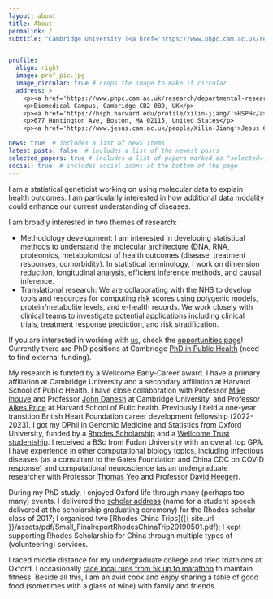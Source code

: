 ```yaml
---
layout: about
title: About
permalink: /
subtitle: "Cambridge University (<a href='https://www.phpc.cam.ac.uk/research/departmental-research-units/cardiovascular-epidemiology-unit-ceu/systems-genomics-0'>Group Page</a>) & Harvard (<a href='https://hsph.harvard.edu/profile/xilin-jiang/'>Department Profile</a>)"


profile:
  align: right
  image: prof_pic.jpg
  image_circular: true # crops the image to make it circular
  address: >
    <p><a href='https://www.phpc.cam.ac.uk/research/departmental-research-units/cardiovascular-epidemiology-unit-ceu/systems-genomics-0'>HLRI</a></p>
    <p>Biomedical Campus, Cambridge CB2 0BD, UK</p>
    <p><a href='https://hsph.harvard.edu/profile/xilin-jiang/'>HSPH</a></p>
    <p>677 Huntington Ave, Boston, MA 02115, United States</p>
    <p><a href='https://www.jesus.cam.ac.uk/people/Xilin-Jiang'>Jesus College, Cambridge</a></p>

news: true  # includes a list of news items
latest_posts: false  # includes a list of the newest posts
selected_papers: true # includes a list of papers marked as "selected={true}"
social: true  # includes social icons at the bottom of the page
---
```


I am a statistical geneticist working on using molecular data to explain health outcomes. I am particularly interested in how additional data modality could enhance our current understanding of diseases.


I am broadly interested in two themes of research:
<ul>
   <li>Methodology development: I am interested in developing statistical methods to understand the molecular architecture (DNA, RNA, proteomics, metabolomics) of health outcomes (disease, treatment responses, comorbidity). In statistical terminology, I work on dimension reduction, longitudinal analysis, efficient inference methods, and causal inference.</li>
   <li>Translational research: We are collaborating with the NHS to develop tools and resources for computing risk scores using polygenic models, protein/metabolite levels, and e-health records. We work closely with clinical teams to investigate potential applications including clinical trials, treatment response prediction, and risk stratification. </li>
</ul>

If you are interested in working with [us](/People/), check the [opportunities page](/opportunities/)! Currently there are  PhD positions at Cambridge  <!--[DPT-MR](https://www.medschl.cam.ac.uk/study/doctoral-training-programme-medical-research-dtp-mr) (fully-funded) or --> [PhD in Public Health](https://www.postgraduate.study.cam.ac.uk/courses/directory/cvphpdhpc) (need to find external funding). <!-- If you are interesting in working with me through the DPT-MR program, you should apply to the program directly and choose to do a rotation with us (--- choosing project and group is a really important decision and the best way to make informed decision is trying it out--). I am not involved in the admission of this program so there is no benifit of getting in touch before enrolling in the program. -->     

My research is funded by a Wellcome Early-Career award. I have a primary affiliation at Cambridge University and a secondary affiliation at Harvard School of Public Health. I have close collaboration with Professor [Mike Inouye](https://www.inouyelab.org/home/people) and Professor [John Danesh](https://www.phpc.cam.ac.uk/people/ceu-group/ceu-senior-academic-staff/professor-john-danesh/) at Cambridge University, and Professor [Alkes Price](https://www.hsph.harvard.edu/alkes-price/) at Harvard School of Pulic health. Previously I held a one-year transition British Heart Foundation career development fellowship (2022-2023). I got my DPhil in Genomic Medicine and Statistics from Oxford University, funded by a [Rhodes Scholarship](https://www.rhodeshouse.ox.ac.uk/scholars-alumni/rhodes-scholar-database/) and a [Wellcome Trust studentship](https://www.ox.ac.uk/admissions/graduate/courses/dphil-genomic-medicine-and-statistics). I received a BSc from Fudan University with an overall top GPA. I have experience in other computational biology topics, including infectious diseases (as a consultant to the Gates Foundation and China CDC on COVID response) and computational neuroscience (as an undergraduate researcher with Professor [Thomas Yeo](https://sites.google.com/view/yeolab/thomas) and Professor [David Heeger](http://www.cns.nyu.edu/~david/)).

During my PhD study, I enjoyed Oxford life through many (perhaps too many) events. I delivered the [scholar address](https://www.youtube.com/watch?v=1zVKDZMq66A&t=536s) (name for a student speech delivered at the scholarship graduating ceremony) for the Rhodes scholar class of 2017; I organised two [Rhodes China Trips]({{ site.url }}/assets/pdf/Small_FinalreportRhodesChinaTrip20190501.pdf); I kept supporting Rhodes Scholarship for China through multiple types of (volunteering) services. 

I raced middle distance for my undergraduate college and tried triathlons at Oxford. I occasionally [race local runs from 5k up to marathon](https://www.thepowerof10.info/athletes/profile.aspx?athleteid=1211646) to maintain fitness. Beside all this, I am an avid cook and enjoy sharing a table of good food (sometimes with a glass of wine) with family and friends. 

